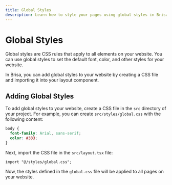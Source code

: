 ```yaml
---
title: Global Styles
description: Learn how to style your pages using global styles in Brisa
---
```


# Global Styles

Global styles are CSS rules that apply to all elements on your website. You can use global styles to set the default font, color, and other styles for your website.

In Brisa, you can add global styles to your website by creating a CSS file and importing it into your layout component.

## Adding Global Styles

To add global styles to your website, create a CSS file in the `src` directory of your project. For example, you can create `src/styles/global.css` with the following content:

```css
body {
  font-family: Arial, sans-serif;
  color: #333;
}
```

Next, import the CSS file in the `src/layout.tsx` file:

```tsx
import "@/styles/global.css";
```

Now, the styles defined in the `global.css` file will be applied to all pages on your website.